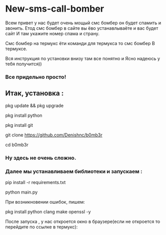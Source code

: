 # New-sms-call-bomber
Всем привет у нас будет очень мощый смс бомбер он будет спамить и звонить.
Етод смс бомбер в сайте вы ёво устанавлываёте и вас будет сайт
И там укажите номер спама и страну.

Смс бомбер на термукс ёти команди для термукса то смс бомбер
В термуксе.

Вся инструкция по установки внизу там все понятно и 
Ясно надеюсь у тебя получится))

### Все придельно просто!

## Итак, установка :

pkg update && pkg upgrade

pkg install python

pkg install git

git clone https://github.com/Denishnc/b0mb3r

cd b0mb3r

### Ну здесь не очень сложно. 
### Далее мы устанавливаем библиотеки и запускаем :

pip install -r requirements.txt

python main.py

При возникновении ошибок, пишем:

pkg install python clang make openssl -y

После запуска , у нас откроется окно в браузере(если не откроется то перейдите по ссылке в термукс):
